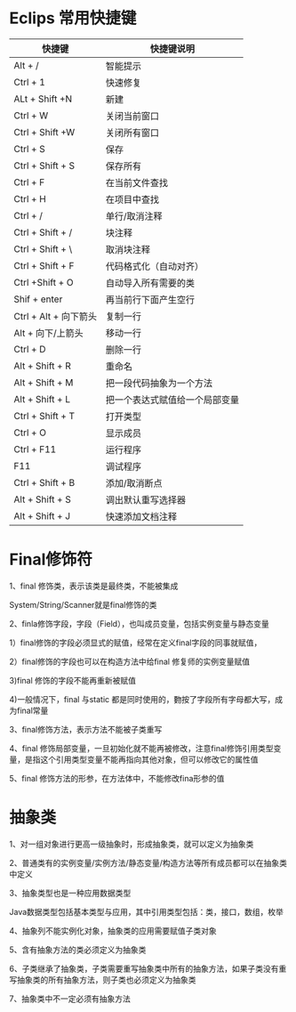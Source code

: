 # Eclips 常用快捷键



| 快捷键                | 快捷键说明                     |
| --------------------- | ------------------------------ |
| Alt + /               | 智能提示                       |
| Ctrl + 1              | 快速修复                       |
| ALt + Shift +N        | 新建                           |
| Ctrl + W              | 关闭当前窗口                   |
| Ctrl  + Shift +W      | 关闭所有窗口                   |
| Ctrl + S              | 保存                           |
| Ctrl + Shift + S      | 保存所有                       |
| Ctrl + F              | 在当前文件查找                 |
| Ctrl + H              | 在项目中查找                   |
| Ctrl + /              | 单行/取消注释                  |
| Ctrl + Shift + /      | 块注释                         |
| Ctrl + Shift + \      | 取消块注释                     |
| Ctrl + Shift + F      | 代码格式化（自动对齐）         |
| Ctrl +Shift + O       | 自动导入所有需要的类           |
| Shif + enter          | 再当前行下面产生空行           |
| Ctrl + Alt + 向下箭头 | 复制一行                       |
| Alt + 向下/上箭头     | 移动一行                       |
| Ctrl + D              | 删除一行                       |
| Alt + Shift + R       | 重命名                         |
| Alt + Shift + M       | 把一段代码抽象为一个方法       |
| Alt  + Shift + L      | 把一个表达式赋值给一个局部变量 |
| Ctrl + Shift + T      | 打开类型                       |
| Ctrl + O              | 显示成员                       |
| Ctrl + F11            | 运行程序                       |
| F11                   | 调试程序                       |
| Ctrl + Shift + B      | 添加/取消断点                  |
| Alt + Shift + S       | 调出默认重写选择器             |
| Alt + Shift + J       | 快速添加文档注释               |



# Final修饰符

1、final 修饰类，表示该类是最终类，不能被集成

System/String/Scanner就是final修饰的类

2、finla修饰字段，字段（Field），也叫成员变量，包括实例变量与静态变量

1）final修饰的字段必须显式的赋值，经常在定义final字段的同事就赋值，

2）final修饰的字段也可以在构造方法中给final 修复师的实例变量赋值

3)final 修饰的字段不能再重新被赋值

4)一般情况下，final 与static 都是同时使用的，覅按了字段所有字母都大写，成为final常量

3、final修饰方法，表示方法不能被子类重写

4、final 修饰局部变量，一旦初始化就不能再被修改，注意final修饰引用类型变量，是指这个引用类型变量不能再指向其他对象，但可以修改它的属性值

5、final 修饰方法的形参，在方法体中，不能修改fina形参的值



# 抽象类

1、对一组对象进行更高一级抽象时，形成抽象类，就可以定义为抽象类

2、普通类有的实例变量/实例方法/静态变量/构造方法等所有成员都可以在抽象类中定义

3、抽象类型也是一种应用数据类型

​		Java数据类型包括基本类型与应用，其中引用类型包括：类，接口，数组，枚举

4、抽象列不能实例化对象，抽象类的应用需要赋值子类对象

5、含有抽象方法的类必须定义为抽象类

6、子类继承了抽象类，子类需要重写抽象类中所有的抽象方法，如果子类没有重写抽象类的所有抽象方法，则子类也必须定义为抽象类

7、抽象类中不一定必须有抽象方法
